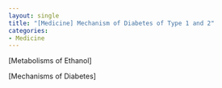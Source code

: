 ```yaml
---
layout: single
title: "[Medicine] Mechanism of Diabetes of Type 1 and 2"
categories:
- Medicine
---
```


[Metabolisms of Ethanol]

[Mechanisms of Diabetes]